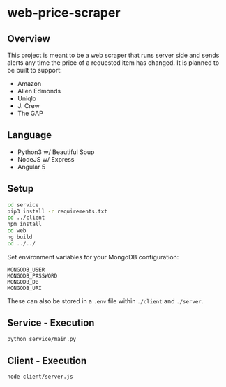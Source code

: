 # web-price-scraper

## Overview
This project is meant to be a web scraper that runs server side and sends
alerts any time the price of a requested item has changed. It is planned to be
built to support:
* Amazon
* Allen Edmonds
* Uniqlo
* J. Crew
* The GAP

## Language
* Python3 w/ Beautiful Soup
* NodeJS w/ Express
* Angular 5

## Setup

```bash
cd service
pip3 install -r requirements.txt
cd ../client
npm install
cd web
ng build
cd ../../
```

Set environment variables for your MongoDB configuration:
```
MONGODB_USER
MONGODB_PASSWORD
MONGODB_DB
MONGODB_URI
```

These can also be stored in a `.env` file within `./client` and `./server`.

## Service - Execution

```bash
python service/main.py
```

## Client - Execution

```bash
node client/server.js
```
